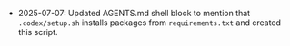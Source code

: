 
- 2025-07-07: Updated AGENTS.md shell block to mention that `.codex/setup.sh` installs packages from `requirements.txt` and created this script.
